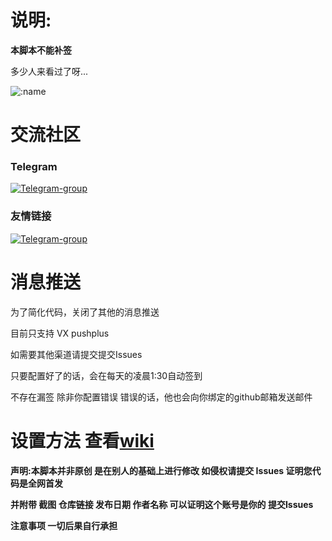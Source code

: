 
# 说明:


**本脚本不能补签**

多少人来看过了呀...

![:name](https://count.getloli.com/get/@:fgr178707)

# 交流社区 

### Telegram
[![Telegram-group](https://img.shields.io/badge/Telegram-群组-blue)](https://t.me/+zTrZ4ekP4pljNjI9)

### 友情链接
[![Telegram-group](https://img.shields.io/badge/小白羊网盘-群组-blue)](https://t.me/+zTrZ4ekP4pljNjI9)


# 消息推送
为了简化代码，关闭了其他的消息推送

目前只支持 VX pushplus

如需要其他渠道请提交提交Issues

只要配置好了的话，会在每天的凌晨1:30自动签到

不存在漏签 除非你配置错误 错误的话，他也会向你绑定的github邮箱发送邮件

# 设置方法 查看[wiki](https://github.com/fgr178707/aliyunpan-automation/wiki)

**声明:本脚本并非原创 是在别人的基础上进行修改 如侵权请提交 Issues 证明您代码是全网首发**

**并附带 截图 仓库链接 发布日期 作者名称 可以证明这个账号是你的 提交Issues**

**注意事项 一切后果自行承担**
